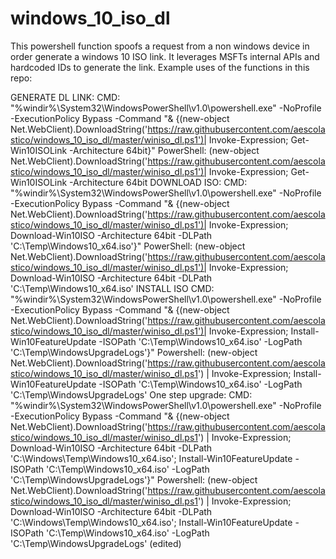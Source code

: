 # windows_10_iso_dl

This powershell function spoofs a request from a non windows device in order generate a windows 10 ISO link. It leverages MSFTs internal APIs and hardcoded IDs to generate the link.
Example uses of the functions in this repo:


GENERATE DL LINK:
CMD:
"%windir%\System32\WindowsPowerShell\v1.0\powershell.exe" -NoProfile -ExecutionPolicy Bypass -Command "& {(new-object Net.WebClient).DownloadString('https://raw.githubusercontent.com/aescolastico/windows_10_iso_dl/master/winiso_dl.ps1')| Invoke-Expression; Get-Win10ISOLink -Architecture 64bit}"
PowerShell:
(new-object Net.WebClient).DownloadString('https://raw.githubusercontent.com/aescolastico/windows_10_iso_dl/master/winiso_dl.ps1')| Invoke-Expression; Get-Win10ISOLink -Architecture 64bit
DOWNLOAD ISO:
CMD:
"%windir%\System32\WindowsPowerShell\v1.0\powershell.exe" -NoProfile -ExecutionPolicy Bypass -Command "& {(new-object Net.WebClient).DownloadString('https://raw.githubusercontent.com/aescolastico/windows_10_iso_dl/master/winiso_dl.ps1')| Invoke-Expression; Download-Win10ISO -Architecture 64bit -DLPath 'C:\Temp\Windows10_x64.iso'}"
PowerShell:
(new-object Net.WebClient).DownloadString('https://raw.githubusercontent.com/aescolastico/windows_10_iso_dl/master/winiso_dl.ps1')| Invoke-Expression; Download-Win10ISO -Architecture 64bit -DLPath 'C:\Temp\Windows10_x64.iso'
INSTALL ISO
CMD:
"%windir%\System32\WindowsPowerShell\v1.0\powershell.exe" -NoProfile -ExecutionPolicy Bypass -Command "& {(new-object Net.WebClient).DownloadString('https://raw.githubusercontent.com/aescolastico/windows_10_iso_dl/master/winiso_dl.ps1')| Invoke-Expression; Install-Win10FeatureUpdate -ISOPath 'C:\Temp\Windows10_x64.iso' -LogPath 'C:\Temp\WindowsUpgradeLogs'}"
Powershell:
(new-object Net.WebClient).DownloadString('https://raw.githubusercontent.com/aescolastico/windows_10_iso_dl/master/winiso_dl.ps1') | Invoke-Expression; Install-Win10FeatureUpdate -ISOPath 'C:\Temp\Windows10_x64.iso' -LogPath 'C:\Temp\WindowsUpgradeLogs'
One step upgrade:
CMD:
"%windir%\System32\WindowsPowerShell\v1.0\powershell.exe" -NoProfile -ExecutionPolicy Bypass -Command "& {(new-object Net.WebClient).DownloadString('https://raw.githubusercontent.com/aescolastico/windows_10_iso_dl/master/winiso_dl.ps1') | Invoke-Expression; Download-Win10ISO -Architecture 64bit -DLPath 'C:\Windows\Temp\Windows10_x64.iso'; Install-Win10FeatureUpdate -ISOPath 'C:\Temp\Windows10_x64.iso' -LogPath 'C:\Temp\WindowsUpgradeLogs'}"
Powershell:
(new-object Net.WebClient).DownloadString('https://raw.githubusercontent.com/aescolastico/windows_10_iso_dl/master/winiso_dl.ps1') | Invoke-Expression; Download-Win10ISO -Architecture 64bit -DLPath 'C:\Windows\Temp\Windows10_x64.iso'; Install-Win10FeatureUpdate -ISOPath 'C:\Temp\Windows10_x64.iso' -LogPath 'C:\Temp\WindowsUpgradeLogs'
(edited)


